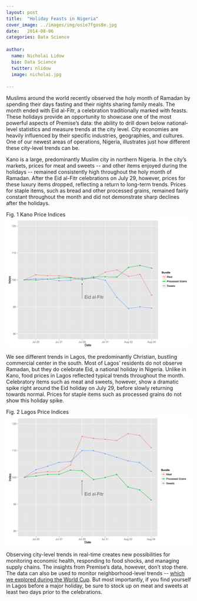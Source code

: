 ```yaml
---
layout: post
title:  "Holiday Feasts in Nigeria"
cover_image: ../images/img/osie7fgos8e.jpg
date:   2014-08-06
categories: Data Science

author:
  name: Nicholai Lidow
  bio: Data Science
  twitter: nlidow
  image: nicholai.jpg

---
```


Muslims around the world recently observed the holy month of Ramadan by spending their days fasting and their nights sharing family meals. The month ended with Eid al-Fitr, a celebration traditionally marked with feasts. These holidays provide an opportunity to showcase one of the most powerful aspects of Premise’s data: the ability to drill down below national-level statistics and measure trends at the city level. City economies are heavily influenced by their specific industries, geographies, and cultures. One of our newest areas of operations, Nigeria, illustrates just how different these city-level trends can be.

Kano is a large, predominantly Muslim city in northern Nigeria. In the city’s markets, prices for meat and sweets -- and other items enjoyed during the holidays -- remained consistently high throughout the holy month of Ramadan. After the Eid al-Fitr celebrations on July 29, however, prices for these luxury items dropped, reflecting a return to long-term trends. Prices for staple items, such as bread and other processed grains, remained fairly constant throughout the month and did not demonstrate sharp declines after the holidays.

Fig. 1 Kano Price Indices
![Fig. 2 Lagos Price Indices](/images/img/sefliseufb.png)



We see different trends in Lagos, the predominantly Christian, bustling commercial center in the south. Most of Lagos’ residents do not observe Ramadan, but they do celebrate Eid, a national holiday in Nigeria. Unlike in Kano, food prices in Lagos reflected typical trends throughout the month. Celebratory items such as meat and sweets, however, show a dramatic spike right around the Eid holiday on July 29, before slowly returning towards normal. Prices for staple items such as processed grains do not show this holiday spike.

Fig. 2 Lagos Price Indices
![Fig. 1 Kano Price Indices](/images/img/2ei.png)

Observing city-level trends in real-time creates new possibilities for monitoring economic health, responding to food shocks, and managing supply chains. The insights from Premise’s data, however, don’t stop there. The data can also be used to monitor neighborhood-level trends -- [which we explored during the World Cup](http://blog.premise.com/blog/2014/06/11/world-cup-2014-inflation-edition/). But most importantly, if you find yourself in Lagos before a major holiday, be sure to stock up on meat and sweets at least two days prior to the celebrations.
